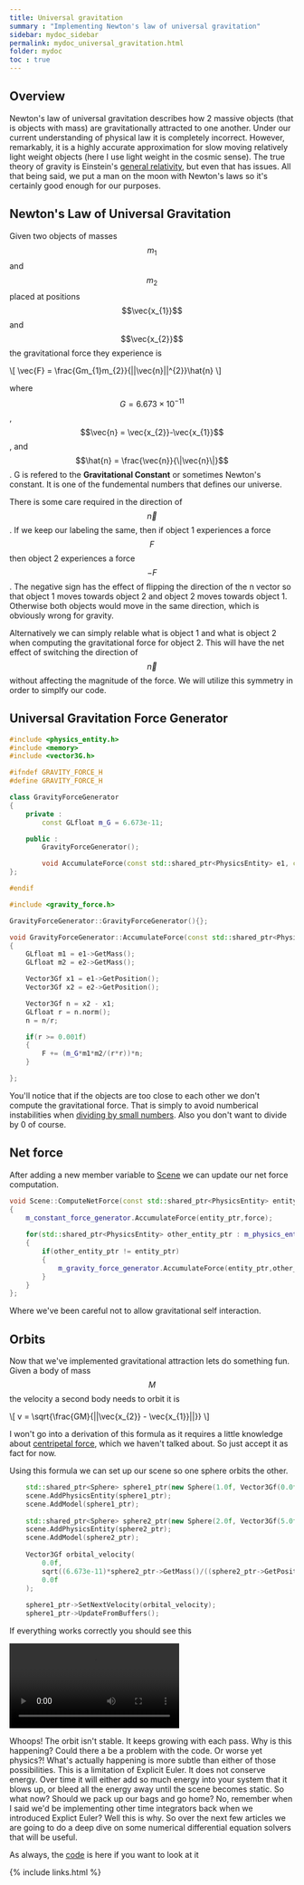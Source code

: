 ```yaml
---
title: Universal gravitation
summary : "Implementing Newton's law of universal gravitation"
sidebar: mydoc_sidebar
permalink: mydoc_universal_gravitation.html
folder: mydoc
toc : true
---
```


## Overview
Newton's law of universal gravitation describes how 2 massive objects (that is objects with mass) are gravitationally attracted to one another.
Under our current understanding of physical law it is completely incorrect. 
However, remarkably, it is a highly accurate approximation for slow moving relatively light weight objects (here I use light weight in the cosmic sense). 
The true theory of gravity is Einstein's [general relativity](https://en.wikipedia.org/wiki/General_relativity), but even that has issues.
All that being said, we put a man on the moon with Newton's laws so it's certainly good enough for our purposes.

## Newton's Law of Universal Gravitation
Given two objects of masses $$m_{1}$$ and $$m_{2}$$ placed at positions $$\vec{x_{1}}$$ and $$\vec{x_{2}}$$ the gravitational force they experience is

\\[
\vec{F} = \frac{Gm_{1}m_{2}}{||\vec{n}||^{2}}\hat{n}
\\]

where $$G=6.673 \times 10^{-11}$$, $$\vec{n} = \vec{x_{2}}-\vec{x_{1}}$$, and $$\hat{n} = \frac{\vec{n}}{\|\vec{n}\|}$$. 
G is refered to the **Gravitational Constant** or sometimes Newton's constant. It is one of the fundemental numbers that defines our universe. 

There is some care required in the direction of $$\vec{n}$$. 
If we keep our labeling the same, then if object 1 experiences a force $$F$$ then object 2 experiences a force $$-F$$.
The negative sign has the effect of flipping the direction of the n vector so that object 1 moves towards object 2 and object 2 moves towards object 1.
Otherwise both objects would move in the same direction, which is obviously wrong for gravity.

Alternatively we can simply relable what is object 1 and what is object 2 when computing the gravitational force for object 2. 
This will have the net effect of switching the direction of $$\vec{n}$$ without affecting the magnitude of the force. 
We will utilize this symmetry in order to simplfy our code.

## Universal Gravitation Force Generator

```c++
#include <physics_entity.h>
#include <memory>
#include <vector3G.h>

#ifndef GRAVITY_FORCE_H
#define GRAVITY_FORCE_H

class GravityForceGenerator
{
    private :
        const GLfloat m_G = 6.673e-11;

    public :
        GravityForceGenerator();

        void AccumulateForce(const std::shared_ptr<PhysicsEntity> e1, const std::shared_ptr<PhysicsEntity> e2, Vector3Gf &F);
};

#endif
```

```c++
#include <gravity_force.h>

GravityForceGenerator::GravityForceGenerator(){};

void GravityForceGenerator::AccumulateForce(const std::shared_ptr<PhysicsEntity> e1, const std::shared_ptr<PhysicsEntity> e2, Vector3Gf &F)
{
    GLfloat m1 = e1->GetMass();
    GLfloat m2 = e2->GetMass();

    Vector3Gf x1 = e1->GetPosition();
    Vector3Gf x2 = e2->GetPosition();

    Vector3Gf n = x2 - x1;
    GLfloat r = n.norm();
    n = n/r;

    if(r >= 0.001f)
    {
        F += (m_G*m1*m2/(r*r))*n;
    }

};

```
You'll notice that if the objects are too close to each other we don't compute the gravitational force. 
That is simply to avoid numberical instabilities when [dividing by small numbers](https://books.google.ca/books?id=5XappvcENCMC&pg=PA10&lpg=PA10&dq=dividing+small+numbers+numerically+unstable&source=bl&ots=RUHjXM2puA&sig=gtiG2rWbglDwxkvWicS8XpaPzrU&hl=en&sa=X&ved=0ahUKEwjpx_q28dnUAhXp5oMKHauxAgUQ6AEINjAD#v=onepage&q=dividing%20small%20numbers%20numerically%20unstable&f=false).
Also you don't want to divide by 0 of course.

## Net force
After adding a new member variable to [Scene](https://github.com/AdamSturge/Engine/blob/blog_universal_gravitation/include/scene.h) we can update our net force computation.

```c++
void Scene::ComputeNetForce(const std::shared_ptr<PhysicsEntity> entity_ptr, Vector3Gf &force)
{
    m_constant_force_generator.AccumulateForce(entity_ptr,force);
    
    for(std::shared_ptr<PhysicsEntity> other_entity_ptr : m_physics_entity_ptrs)
    {       
        if(other_entity_ptr != entity_ptr)
        {
            m_gravity_force_generator.AccumulateForce(entity_ptr,other_entity_ptr,force);
        }
    }
};
```
Where we've been careful not to allow gravitational self interaction.

## Orbits
Now that we've implemented gravitational attraction lets do something fun. 
Given a body of mass $$M$$ the velocity a second body needs to orbit it is

\\[
    v = \sqrt{\frac{GM}{||\vec{x_{2}} - \vec{x_{1}}||}}
\\]

I won't go into a derivation of this formula as it requires a little knowledge about [centripetal force](https://en.wikipedia.org/wiki/Centripetal_force), which we haven't talked about.
So just accept it as fact for now.

Using this formula we can set up our scene so one sphere orbits the other.

```c++
    std::shared_ptr<Sphere> sphere1_ptr(new Sphere(1.0f, Vector3Gf(0.0f,0.0f,0.0f), Vector3Gf(0.0f,0.0f,0.0f), 1.0f)); 
    scene.AddPhysicsEntity(sphere1_ptr); 
    scene.AddModel(sphere1_ptr); 
 
    std::shared_ptr<Sphere> sphere2_ptr(new Sphere(2.0f, Vector3Gf(5.0f,0.0f,0.0f), Vector3Gf(0.0f,0.0f,0.0f), 1e12)); 
    scene.AddPhysicsEntity(sphere2_ptr); 
    scene.AddModel(sphere2_ptr); 
 
    Vector3Gf orbital_velocity( 
        0.0f, 
        sqrt((6.673e-11)*sphere2_ptr->GetMass()/((sphere2_ptr->GetPosition() - sphere1_ptr->GetPosition()).norm())), 
        0.0f 
    ); 
 
    sphere1_ptr->SetNextVelocity(orbital_velocity); 
    sphere1_ptr->UpdateFromBuffers(); 
```

If everything works correctly you should see this

<video controls>
    <source src="./images/Universal Gravitation/orbit.mp4" />
</video>

Whoops! The orbit isn't stable. It keeps growing with each pass. Why is this happening? Could there a be a problem with the code. Or worse yet physics?! 
What's actually happening is more subtle than either of those possibilities. This is a limitation of Explicit Euler. It does not conserve energy.
Over time it will either add so much energy into your system that it blows up, or bleed all the energy away until the scene becomes static. So what now? Should we pack up our bags and go home?
No, remember when I said we'd be implementing other time integrators back when we introduced Explict Euler? Well this is why. So over the next few articles we are going to do a deep dive on some numerical differential equation solvers that will be useful.

As always, the [code](https://github.com/AdamSturge/Engine/tree/blog_universal_gravitation) is here if you want to look at it

{% include links.html %}

